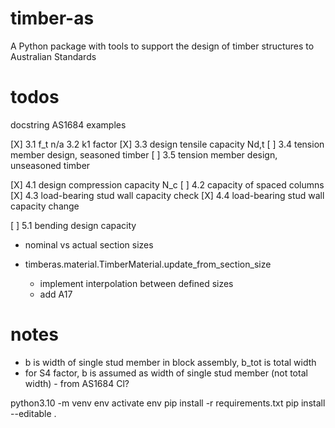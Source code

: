 # timber-as
 A Python package with tools to support the design of timber structures to Australian Standards


# todos
docstring AS1684
examples

[X] 3.1 f_t
n/a 3.2 k1 factor
[X] 3.3 design tensile capacity Nd,t
[ ] 3.4 tension member design, seasoned timber
[ ] 3.5 tension member design, unseasoned timber

[X] 4.1 design compression capacity N_c
[ ] 4.2 capacity of spaced columns
[X] 4.3 load-bearing stud wall capacity check
[X] 4.4 load-bearing stud wall capacity change

[ ] 5.1 bending design capacity

- nominal vs actual section sizes

- timberas.material.TimberMaterial.update_from_section_size
    - implement interpolation between defined sizes
    - add A17

# notes
- b is width of single stud member in block assembly, b_tot is total width
- for S4 factor, b is assumed as width of single stud member (not total width) - from AS1684 Cl?



 python3.10 -m venv env
 activate env
 pip install -r requirements.txt
 pip install --editable . 

